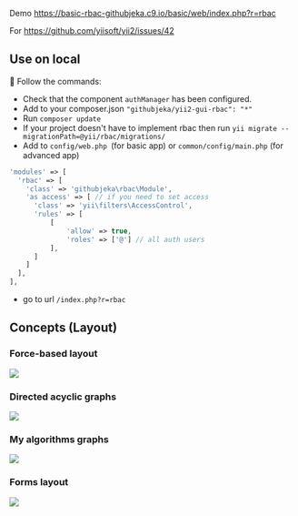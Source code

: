 Demo https://basic-rbac-githubjeka.c9.io/basic/web/index.php?r=rbac

For  https://github.com/yiisoft/yii2/issues/42 

## Use on local
:baby_chick: Follow the commands: 
- Check that the component `authManager` has been configured.
- Add to your composer.json `"githubjeka/yii2-gui-rbac": "*"`
- Run `composer update`
- If your project doesn't have to implement rbac then run `yii migrate --migrationPath=@yii/rbac/migrations/` 
- Add to `config/web.php `(for basic app) or `common/config/main.php` (for advanced app)
```php
'modules' => [
  'rbac' => [
    'class' => 'githubjeka\rbac\Module',
    'as access' => [ // if you need to set access
      'class' => 'yii\filters\AccessControl',
      'rules' => [
          [
              'allow' => true,
              'roles' => ['@'] // all auth users 
          ],
      ]
    ]
  ],
],
```
- go to url `/index.php?r=rbac`

## Concepts (Layout)

### **Force-based layout**
![](http://i.imgur.com/BtWx9Gd.jpg)


### **Directed acyclic graphs**

![](http://i.imgur.com/utTru1W.jpg)

### **My algorithms graphs**

![](https://camo.githubusercontent.com/e1703bc665478a91bb7e09e12c5ae25500c2a9ef/687474703a2f2f692e696d6775722e636f6d2f554e774a546a382e6a7067)

### **Forms layout**
![](https://camo.githubusercontent.com/f1ab4d4f28ca379cfd64d089e46e5206aa2f2d65/687474703a2f2f692e696d6775722e636f6d2f6c6843516442682e6a7067)
